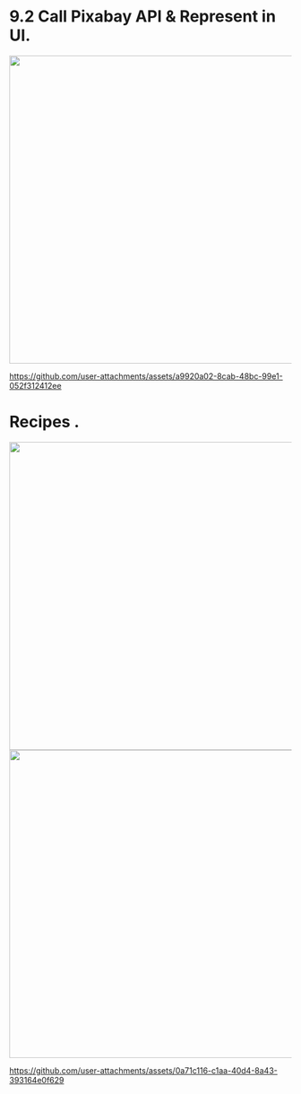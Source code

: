 
  
  <div>
  <h1>9.2 Call Pixabay API & Represent in UI. </h1>
  <img  height= "550" src="https://github.com/user-attachments/assets/28c44e93-a5b4-4ba2-930e-b5e115e8a767"  />

https://github.com/user-attachments/assets/a9920a02-8cab-48bc-99e1-052f312412ee


  </div>

   <div>
  <h1> Recipes . </h1>
      <img  height= "550" src="https://github.com/user-attachments/assets/05c2ef08-fe95-4527-b65a-c253a55aab3e"  />
   <img  height= "550" src="https://github.com/user-attachments/assets/6e2718d7-5144-4383-8bd0-13a339cda707"  />


   
      
https://github.com/user-attachments/assets/0a71c116-c1aa-40d4-8a43-393164e0f629


  </div>



  

